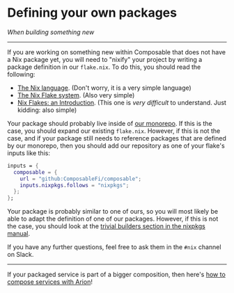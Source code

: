 # Defining your own packages
*When building something new*

---

If you are working on something new within Composable that does not have a Nix package yet, you will need to "nixify" your project by writing a package definition in our `flake.nix`. To do this, you should read the following:

- [The Nix language](https://nixos.wiki/wiki/Overview_of_the_Nix_Language). (Don't worry, it is a very simple language)
- [The Nix Flake system](https://nixos.wiki/wiki/Flakes). (Also very simple)
- [Nix Flakes: an Introduction](https://xeiaso.net/blog/nix-flakes-1-2022-02-21). (This one is _very difficult_ to understand. Just kidding: also simple)

Your package should probably live inside of [our monorepo](https://github.com/ComposableFi/composable). If this is the case, you should expand our existing `flake.nix`. However, if this is not the case, and if your package still needs to reference packages that are defined by our monorepo, then you should add our repository as one of your flake's inputs like this:


```nix
inputs = {
  composable = {
    url = "github:ComposableFi/composable";
    inputs.nixpkgs.follows = "nixpkgs";
  };
};
```

Your package is probably similar to one of ours, so you will most likely be able to adapt the definition of one of our packages. However, if this is not the case, you should look at the [trivial builders section in the nixpkgs manual](https://nixos.org/manual/nixpkgs/stable/#chap-trivial-builders).

If you have any further questions, feel free to ask them in the `#nix` channel on Slack.

---

If your packaged service is part of a bigger composition, then here's [how to compose services with Arion](./composing-services-with-arion.html)!
